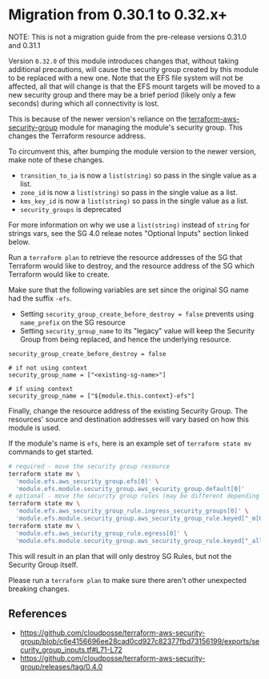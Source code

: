 # Migration from 0.30.1 to 0.32.x+

NOTE: This is not a migration guide from the pre-release versions 0.31.0 and 0.31.1

Version `0.32.0` of this module introduces changes that, without taking additional precautions, will cause the security group created by this module to be replaced with a new one. Note that the EFS file system will not be affected, all that will change is that the EFS mount targets will be moved to a new security group and there may be a brief period (likely only a few seconds) during which all connectivity is lost. 

This is because of the newer version's reliance on the [terraform-aws-security-group](https://github.com/cloudposse/terraform-aws-security-group)
module for managing the module's security group. This changes the Terraform resource address.

To circumvent this, after bumping the module version to the newer version, make note of these changes.

* `transition_to_ia` is now a `list(string)` so pass in the single value as a list.
* `zone_id` is now a `list(string)` so pass in the single value as a list.
* `kms_key_id` is now a `list(string)` so pass in the single value as a list.
* `security_groups` is deprecated

For more information on why we use a `list(string)` instead of `string` for strings vars, see the SG 4.0 releae notes "Optional Inputs" section linked below.

Run a `terraform plan` to retrieve the resource addresses of the SG that Terraform would like to destroy, and the resource address of the SG which Terraform would like to create.

Make sure that the following variables are set since the original SG name had the suffix `-efs`.

* Setting `security_group_create_before_destroy = false` prevents using `name_prefix` on the SG resource
* Setting `security_group_name` to its "legacy" value will keep the Security Group from being replaced, and hence the underlying resource.

```hcl
security_group_create_before_destroy = false

# if not using context
security_group_name = ["<existing-sg-name>"]

# if using context
security_group_name = ["${module.this.context}-efs"]
```

Finally, change the resource address of the existing Security Group. The resources' source and destination addresses will vary based on how this module is used.

If the module's name is `efs`, here is an example set of `terraform state mv` commands to get started.

```bash
# required - move the security group resource
terraform state mv \
  'module.efs.aws_security_group.efs[0]' \
  'module.efs.module.security_group.aws_security_group.default[0]'
# optional - move the security group rules (may be different depending on usage)
terraform state mv \
  'module.efs.aws_security_group_rule.ingress_security_groups[0]' \
  'module.efs.module.security_group.aws_security_group_rule.keyed["_m[0]#[0]#sg#0"]'
terraform state mv \
  'module.efs.aws_security_group_rule.egress[0]' \
  'module.efs.module.security_group.aws_security_group_rule.keyed["_allow_all_egress_"]'
```

This will result in an plan that will only destroy SG Rules, but not the Security Group itself.

Please run a `terraform plan` to make sure there aren't other unexpected breaking changes.

## References

* https://github.com/cloudposse/terraform-aws-security-group/blob/c6e4156696ee28cad0cd927c82377fbd73156199/exports/security_group_inputs.tf#L71-L72
* https://github.com/cloudposse/terraform-aws-security-group/releases/tag/0.4.0
